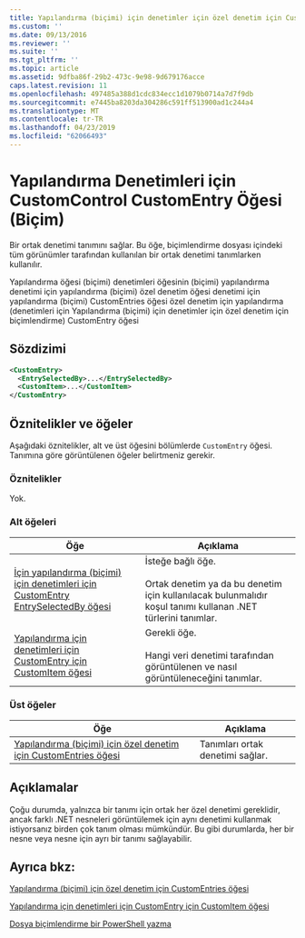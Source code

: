 ```yaml
---
title: Yapılandırma (biçimi) için denetimler için özel denetim için CustomEntry öğesi | Microsoft Docs
ms.custom: ''
ms.date: 09/13/2016
ms.reviewer: ''
ms.suite: ''
ms.tgt_pltfrm: ''
ms.topic: article
ms.assetid: 9dfba86f-29b2-473c-9e98-9d679176acce
caps.latest.revision: 11
ms.openlocfilehash: 497485a388d1cdc834ecc1d1079b0714a7d7f9db
ms.sourcegitcommit: e7445ba8203da304286c591ff513900ad1c244a4
ms.translationtype: MT
ms.contentlocale: tr-TR
ms.lasthandoff: 04/23/2019
ms.locfileid: "62066493"
---
```

# <a name="customentry-element-for-customcontrol-for-controls-for-configuration-format"></a>Yapılandırma Denetimleri için CustomControl CustomEntry Öğesi (Biçim)

Bir ortak denetimi tanımını sağlar. Bu öğe, biçimlendirme dosyası içindeki tüm görünümler tarafından kullanılan bir ortak denetimi tanımlarken kullanılır.

Yapılandırma öğesi (biçimi) denetimleri öğesinin (biçimi) yapılandırma denetimi için yapılandırma (biçimi) özel denetim öğesi denetimi için yapılandırma (biçimi) CustomEntries öğesi özel denetim için yapılandırma (denetimleri için Yapılandırma (biçimi) için denetimler için özel denetim için biçimlendirme) CustomEntry öğesi

## <a name="syntax"></a>Sözdizimi

```xml
<CustomEntry>
  <EntrySelectedBy>...</EntrySelectedBy>
  <CustomItem>...</CustomItem>
</CustomEntry>

```

## <a name="attributes-and-elements"></a>Öznitelikler ve öğeler

Aşağıdaki öznitelikler, alt ve üst öğesini bölümlerde `CustomEntry` öğesi. Tanımına göre görüntülenen öğeler belirtmeniz gerekir.

### <a name="attributes"></a>Öznitelikler

Yok.

### <a name="child-elements"></a>Alt öğeleri

|Öğe|Açıklama|
|-------------|-----------------|
|[İçin yapılandırma (biçimi) için denetimleri için CustomEntry EntrySelectedBy öğesi](./entryselectedby-element-for-customentry-for-controls-for-configuration-format.md)|İsteğe bağlı öğe.<br /><br /> Ortak denetim ya da bu denetim için kullanılacak bulunmalıdır koşul tanımı kullanan .NET türlerini tanımlar.|
|[Yapılandırma için denetimleri için CustomEntry için CustomItem öğesi](./customitem-element-for-customentry-for-controls-for-configuration-format.md)|Gerekli öğe.<br /><br /> Hangi veri denetimi tarafından görüntülenen ve nasıl görüntüleneceğini tanımlar.|

### <a name="parent-elements"></a>Üst öğeler

|Öğe|Açıklama|
|-------------|-----------------|
|[Yapılandırma (biçimi) için özel denetim için CustomEntries öğesi](./customentries-element-for-customcontrol-for-controls-for-configuration-format.md)|Tanımları ortak denetimi sağlar.|

## <a name="remarks"></a>Açıklamalar

Çoğu durumda, yalnızca bir tanımı için ortak her özel denetimi gereklidir, ancak farklı .NET nesneleri görüntülemek için aynı denetimi kullanmak istiyorsanız birden çok tanım olması mümkündür. Bu gibi durumlarda, her bir nesne veya nesne için ayrı bir tanımı sağlayabilir.

## <a name="see-also"></a>Ayrıca bkz:

[Yapılandırma (biçimi) için özel denetim için CustomEntries öğesi](./customentries-element-for-customcontrol-for-controls-for-configuration-format.md)

[Yapılandırma için denetimleri için CustomEntry için CustomItem öğesi](./customitem-element-for-customentry-for-controls-for-configuration-format.md)

[Dosya biçimlendirme bir PowerShell yazma](./writing-a-powershell-formatting-file.md)
